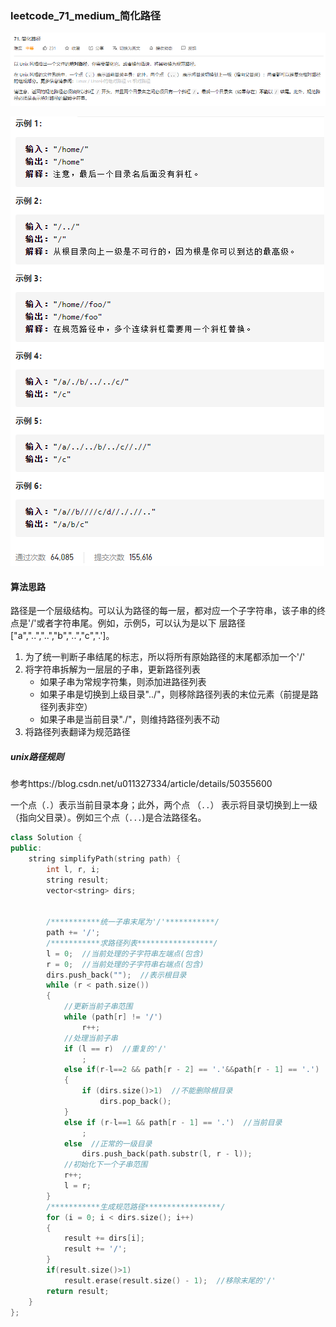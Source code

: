 ### leetcode_71_medium_简化路径

![image-20201225152104859](leetcode_71_medium_简化路径.assets/image-20201225152104859.png)

![image-20201225152131446](leetcode_71_medium_简化路径.assets/image-20201225152131446.png)

#### 算法思路

路径是一个层级结构。可以认为路径的每一层，都对应一个子字符串，该子串的终点是'/'或者字符串尾。例如，示例5，可以认为是以下 层路径["a","..","..","b","..","c",".']。

1. 为了统一判断子串结尾的标志，所以将所有原始路径的末尾都添加一个'/'
2. 将字符串拆解为一层层的子串，更新路径列表
   - 如果子串为常规字符集，则添加进路径列表
   - 如果子串是切换到上级目录"../"，则移除路径列表的末位元素（前提是路径列表非空）
   - 如果子串是当前目录"./"，则维持路径列表不动
3. 将路径列表翻译为规范路径

##### unix路径规则

参考https://blog.csdn.net/u011327334/article/details/50355600

一个点（`.`）表示当前目录本身；此外，两个点 （`..`） 表示将目录切换到上一级（指向父目录）。例如三个点（`...`)是合法路径名。

```c++
class Solution {
public:
	string simplifyPath(string path) {
		int l, r, i;
		string result;
		vector<string> dirs;

		
		/***********统一子串末尾为'/'***********/
		path += '/';
		/***********求路径列表*****************/
		l = 0;  //当前处理的子字符串左端点(包含)
		r = 0;  //当前处理的子字符串右端点(包含)
		dirs.push_back("");  //表示根目录
		while (r < path.size())
		{
			//更新当前子串范围
			while (path[r] != '/')
				r++;
			//处理当前子串
			if (l == r)  //重复的'/'
				;
			else if(r-l==2 && path[r - 2] == '.'&&path[r - 1] == '.')  //向上一级
			{
				if (dirs.size()>1)  //不能删除根目录
					dirs.pop_back();
			}
			else if (r-l==1 && path[r - 1] == '.')  //当前目录
				;
			else  //正常的一级目录
				dirs.push_back(path.substr(l, r - l));
			//初始化下一个子串范围
			r++;
			l = r;
		}
		/***********生成规范路径*****************/
		for (i = 0; i < dirs.size(); i++)
		{
			result += dirs[i];
			result += '/';
		}
		if(result.size()>1)
			result.erase(result.size() - 1);  //移除末尾的'/'
		return result;
	}
};
```

